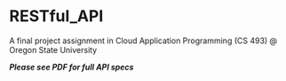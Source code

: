 # RESTful_API
A final project assignment in Cloud Application Programming (CS 493) @ Oregon State University

***Please see PDF for full API specs***
